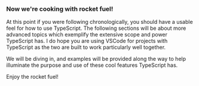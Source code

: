 ### Now we're cooking with rocket fuel!
At this point if you were following chronologically, you should have a usable feel for how to use TypeScript. The following sections will be about more advanced topics which exemplify the extensive scope and power TypeScript has. I do hope you are using VSCode for projects with TypeScript as the two are built to work particularly well together. 

We will be diving in, and examples will be provided along the way to help illuminate the purpose and use of these cool features TypeScript has.

Enjoy the rocket fuel!